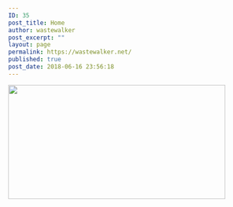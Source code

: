 ```yaml
---
ID: 35
post_title: Home
author: wastewalker
post_excerpt: ""
layout: page
permalink: https://wastewalker.net/
published: true
post_date: 2018-06-16 23:56:18
---
```

<img class="alignnone  wp-image-179" src="https://wastewalker.net/wp-content/uploads/2018/07/wastewalkerCover-300x158.jpg" alt="" width="441" height="232" />